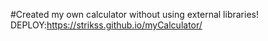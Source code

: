 #Created my own calculator without using external libraries!
DEPLOY:https://strikss.github.io/myCalculator/

